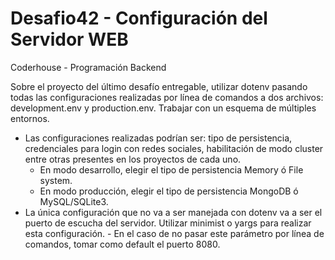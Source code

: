 # Desafio42 - Configuración del Servidor WEB
Coderhouse - Programación Backend

Sobre el proyecto del último desafío entregable, utilizar dotenv pasando todas las configuraciones realizadas por línea de comandos a dos archivos: development.env y production.env. Trabajar con un esquema de múltiples entornos.
- Las configuraciones realizadas podrían ser: tipo de persistencia, credenciales para login con redes sociales, habilitación de modo cluster entre otras presentes en los proyectos de cada uno.
    - En modo desarrollo, elegir el tipo de persistencia Memory ó File system.
    - En modo producción, elegir el tipo de persistencia MongoDB ó MySQL/SQLite3.
- La única configuración que no va a ser manejada con dotenv va a ser el puerto de escucha del servidor. Utilizar minimist o yargs para realizar esta configuración. - En el caso de no pasar este parámetro por línea de comandos, tomar como default el puerto 8080.
